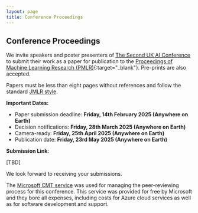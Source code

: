```yaml
---
layout: page
title: Conference Proceedings
---
```


## Conference Proceedings

We invite speakers and poster presenters of [The Second UK AI Conference](https://uk-ai.org/ukai2024/) to submit their work as a paper for publication to the
[Proceedings of Machine Learning Research (PMLR)](https://proceedings.mlr.press/){:target="_blank"}. Pre-prints are 
also accepted.

Papers must be less than eight pages without references and follow the standard [JMLR style](https://ctan.org/tex-archive/macros/latex/contrib/jmlr).

**Important Dates:**

- Paper submission deadline: **Friday, 14th February 2025 (Anywhere on Earth)**
- Decision notifications: **Friday, 28th March 2025 (Anywhere on Earth)**
- Camera-ready: **Friday, 25th April 2025 (Anywhere on Earth)**
- Publication date: **Friday, 23rd May 2025 (Anywhere on Earth)**

**Submission Link**:

[TBD]

We look forward to receiving your submissions.

The [Microsoft CMT service](https://cmt3.research.microsoft.com/) was used for managing the peer-reviewing process for this conference. This service was provided for free by Microsoft and they bore all expenses, including costs for Azure cloud services as well as for software development and support.
